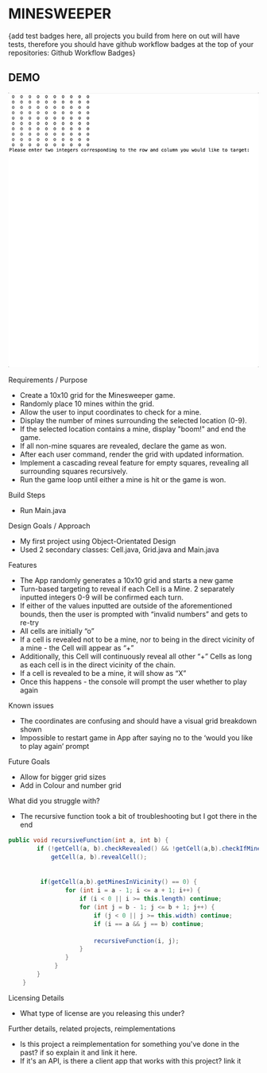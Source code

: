 # MINESWEEPER

{add test badges here, all projects you build from here on out will have tests, therefore you should have github workflow badges at the top of your repositories: Github Workflow Badges}

## DEMO

![demo of project](demo.gif)

Requirements / Purpose

* Create a 10x10 grid for the Minesweeper game.
* Randomly place 10 mines within the grid.
* Allow the user to input coordinates to check for a mine.
* Display the number of mines surrounding the selected location (0-9).
* If the selected location contains a mine, display "boom!" and end the game.
* If all non-mine squares are revealed, declare the game as won.
* After each user command, render the grid with updated information.
* Implement a cascading reveal feature for empty squares, revealing all surrounding squares recursively.
* Run the game loop until either a mine is hit or the game is won.

Build Steps

* Run Main.java

Design Goals / Approach

* My first project using Object-Orientated Design
* Used 2 secondary classes: Cell.java, Grid.java and Main.java

Features

* The App randomly generates a 10x10 grid and starts a new game
* Turn-based targeting to reveal if each Cell is a Mine. 2 separately inputted integers 0-9 will be confirmed each turn.
* If either of the values inputted are outside of the aforementioned bounds, then the user is prompted with “invalid numbers” and gets to re-try
* All cells are initially “o”
* If a cell is revealed not to be a mine, nor to being in the direct vicinity of a mine - the Cell will appear as “+”
* Additionally, this Cell will continuously reveal all other “+” Cells as long as each cell is in the direct vicinity of the chain.
* If a cell is revealed to be a mine, it will show as “X”
* Once this happens - the console will prompt the user whether to play again

Known issues

* The coordinates are confusing and should have a visual grid breakdown shown
* Impossible to restart game in App after saying no to the ‘would you like to play again’ prompt

Future Goals

* Allow for bigger grid sizes
* Add in Colour and number grid

What did you struggle with?

* The recursive function took a bit of troubleshooting but I got there in the end
```java
public void recursiveFunction(int a, int b) {
        if (!getCell(a, b).checkRevealed() && !getCell(a,b).checkIfMine()) {  
            getCell(a, b).revealCell();

            
         if(getCell(a,b).getMinesInVicinity() == 0) {
                for (int i = a - 1; i <= a + 1; i++) {
                    if (i < 0 || i >= this.length) continue;
                    for (int j = b - 1; j <= b + 1; j++) {
                        if (j < 0 || j >= this.width) continue;
                        if (i == a && j == b) continue;

                        recursiveFunction(i, j);
                    }
                }
             }
        }
    }

```

Licensing Details

* What type of license are you releasing this under?

Further details, related projects, reimplementations

* Is this project a reimplementation for something you've done in the past? if so explain it and link it here.
* If it's an API, is there a client app that works with this project? link it
